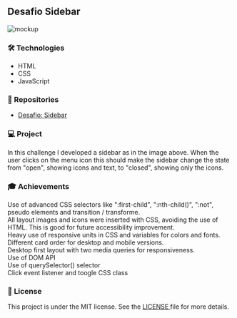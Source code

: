 <h2>Desafio Sidebar</h2>

![mockup](https://user-images.githubusercontent.com/73071973/155383050-ebbbb478-a1a3-411d-b267-94014067d944.svg)

<h3>🛠 Technologies</h3>
<ul>
  <li>HTML</li>
  <li>CSS</li>
  <li>JavaScript</li>
</ul> 

<h3>🎨 Repositories</h3>
<ul>
  <li><a href="https://efficient-sloth-d85.notion.site/Desafio-Sidebar-f2251eb4976941eb958326ea327ffeb9">Desafio: Sidebar</a></li>
</ul> 

<h3>💻 Project</h3>
<p>In this challenge I developed a sidebar as in the image above. When the user clicks on the menu icon this should make the sidebar change the state from "open", showing icons and text, to "closed", showing only the icons.

<h3>🎓 Achievements</h3>
<p>Use of advanced CSS selectors like ":first-child", ":nth-child()", ":not", pseudo elements and transition / transforme.<br>
All layout images and icons were inserted with CSS, avoiding the use of HTML. This is good for future accessibility improvement.<br>
Heavy use of responsive units in CSS and variables for colors and fonts.<br>
Different card order for desktop and mobile versions.<br>
Desktop first layout with two media queries for responsiveness.<br>
Use of DOM API<br>
Use of querySelector() selector<br> 
Click event listener and toogle CSS class<br></p>

<h3>📝 License</h3>
<p>This project is under the MIT license. See the <a href="https://github.com/lucasmdpereira/nlwtogether2020_origin/blob/main/LICENSE.md"> LICENSE </a> file for more details.<p>
